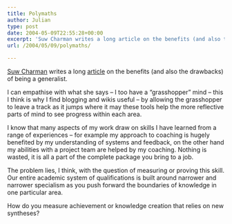 ```yaml
---
title: Polymaths
author: Julian
type: post
date: 2004-05-09T22:55:28+00:00
excerpt: 'Suw Charman writes a long article on the benefits (and also the drawbacks) of being a generalist.  I can empathise with this and wonder how we could better measure and recognise the contributions of generalists...'
url: /2004/05/09/polymaths/

---
```

[Suw Charman][1] writes a long [article][2] on the benefits (and also the drawbacks) of being a generalist. 

I can empathise with what she says &#8211; I too have a &#8220;grasshopper&#8221; mind &#8211; this I think is why I find blogging and wikis useful &#8211; by allowing the grasshopper to leave a track as it jumps where it may these tools help the more reflective parts of mind to see progress within each area.

I know that many aspects of my work draw on skills I have learned from a range of experiences &#8211; for example my approach to coaching is hugely benefited by my understanding of systems and feedback, on the other hand my abilities with a project team are helped by my coaching. Nothing is wasted, it is all a part of the complete package you bring to a job.

The problem lies, I think, with the question of measuring or proving this skill. Our entire academic system of qualifications is built around narrower and narrower specialism as you push forward the boundaries of knowledge in one particular area. 

How do you measure achievement or knowledge creation that relies on new syntheses?

 [1]: http://chocnvodka.blogware.com/blog
 [2]: http://chocnvodka.blogware.com/blog/_archives/2004/5/8/54483.html